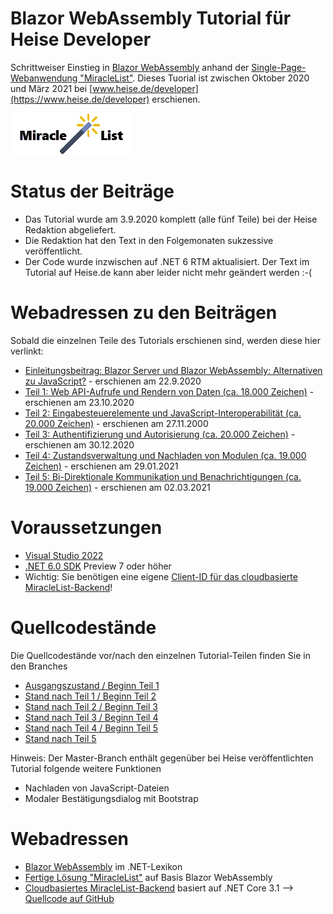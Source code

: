 # Blazor WebAssembly Tutorial für Heise Developer

Schrittweiser Einstieg in [Blazor WebAssembly](https://dotnet-lexikon.de/Blazor_WebAssembly/lex/9768.aspx) anhand der [Single-Page-Webanwendung "MiracleList"](http://miraclelist-bw.azurewebsites.net/). Dieses Tuorial ist zwischen Oktober 2020 und März 2021 bei [www.heise.de/developer](https://www.heise.de/developer) erschienen.

![MiracleList Logo](https://raw.githubusercontent.com/HSchwichtenberg/MiracleListBlazorWebAssemblyTutorial/Master/MiracleListBW/wwwroot/img/MiracleListLogo.jpg "MiracleList Logo")

# Status der Beiträge
- Das Tutorial wurde am 3.9.2020 komplett (alle fünf Teile) bei der Heise Redaktion abgeliefert.
- Die Redaktion hat den Text in den Folgemonaten sukzessive veröffentlicht.
- Der Code wurde inzwischen auf .NET 6 RTM aktualisiert. Der Text im Tutorial auf Heise.de kann aber leider nicht mehr geändert werden :-(

# Webadressen zu den Beiträgen
Sobald die einzelnen Teile des Tutorials erschienen sind, werden diese hier verlinkt:
- [Einleitungsbeitrag: Blazor Server und Blazor WebAssembly: Alternativen zu JavaScript?](https://www.heise.de/hintergrund/Blazor-Server-und-Blazor-WebAssembly-Alternativen-zu-JavaScript-4907799.html) - erschienen am 22.9.2020
- [Teil 1: Web API-Aufrufe und Rendern von Daten (ca. 18.000 Zeichen)](https://www.heise.de/ratgeber/Webprogrammierung-mit-Blazor-WebAssembly-Teil-1-Web-API-Aufrufe-und-Rendering-4932237.html) - erschienen am 23.10.2020
- [Teil 2: Eingabesteuerelemente und JavaScript-Interoperabilität (ca. 20.000 Zeichen)](https://www.heise.de/ratgeber/Blazor-WebAssembly-Teil-2-Eingabesteuerelemente-JavaScript-Interoperabilitaet-4971874.html) - erschienen am 27.11.2000
- [Teil 3: Authentifizierung und Autorisierung  (ca. 20.000 Zeichen)](https://www.heise.de/ratgeber/Blazor-WebAssembly-Teil-3-Authentifizierung-und-Autorisierung-4988529.html) - erschienen am 30.12.2020
- [Teil 4: Zustandsverwaltung und Nachladen von Modulen (ca. 19.000 Zeichen)](https://www.heise.de/ratgeber/Blazor-WebAssembly-Teil-4-Zustandsverwaltung-und-Nachladen-von-Modulen-5036983.html) - erschienen am 29.01.2021
- [Teil 5: Bi-Direktionale Kommunikation und Benachrichtigungen (ca. 19.000 Zeichen)](https://www.heise.de/ratgeber/Blazor-WebAssembly-Bidirektionale-Kommunikation-und-Benachrichtigungen-5069045.html) - erschienen am 02.03.2021

# Voraussetzungen
- [Visual Studio 2022](https://visualstudio.microsoft.com/de/vs/preview/)
- [.NET 6.0 SDK](https://dotnet.microsoft.com/download/dotnet/6.0) Preview 7 oder höher
- Wichtig: Sie benötigen eine eigene [Client-ID für das cloudbasierte MiracleList-Backend](http://miraclelistbackend.azurewebsites.net/clientid)!

# Quellcodestände
Die Quellcodestände vor/nach den einzelnen Tutorial-Teilen finden Sie in den Branches
- [Ausgangszustand / Beginn Teil 1][0]
- [Stand nach Teil 1 / Beginn Teil 2][1]
- [Stand nach Teil 2 / Beginn Teil 3][2]
- [Stand nach Teil 3 / Beginn Teil 4][3]
- [Stand nach Teil 4 / Beginn Teil 5][4]
- [Stand nach Teil 5][5]

[0]: https://github.com/HSchwichtenberg/MiracleListBlazorWebAssemblyTutorial/tree/Ausgangszustand
[1]: https://github.com/HSchwichtenberg/MiracleListBlazorWebAssemblyTutorial/tree/EndeTeil1
[2]: https://github.com/HSchwichtenberg/MiracleListBlazorWebAssemblyTutorial/tree/EndeTeil2
[3]: https://github.com/HSchwichtenberg/MiracleListBlazorWebAssemblyTutorial/tree/EndeTeil3
[4]: https://github.com/HSchwichtenberg/MiracleListBlazorWebAssemblyTutorial/tree/EndeTeil4
[5]: https://github.com/HSchwichtenberg/MiracleListBlazorWebAssemblyTutorial/tree/EndeTeil5

Hinweis: Der Master-Branch enthält gegenüber bei Heise veröffentlichten Tutorial folgende weitere Funktionen
- Nachladen von JavaScript-Dateien
- Modaler Bestätigungsdialog mit Bootstrap

# Webadressen

- [Blazor WebAssembly](https://dotnet-lexikon.de/Blazor_WebAssembly/lex/9768.aspx) im .NET-Lexikon 
- [Fertige Lösung "MiracleList"](http://miraclelist-bw.azurewebsites.net/) auf Basis Blazor WebAssembly 
- [Cloudbasiertes MiracleList-Backend](http://miraclelistbackend.azurewebsites.net/clientid) basiert auf .NET Core 3.1  --> [Quellcode auf GitHub](https://github.com/HSchwichtenberg/MiracleListBackend)
